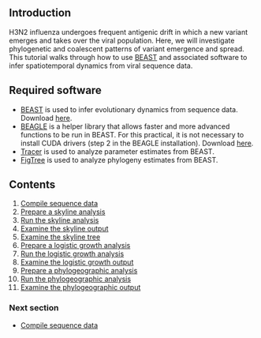 ## Introduction

H3N2 influenza undergoes frequent antigenic drift in which a new variant emerges and takes over the viral population.
Here, we will investigate phylogenetic and coalescent patterns of variant emergence and spread.
This tutorial walks through how to use [BEAST](http://beast.bio.ed.ac.uk/) and associated software to infer spatiotemporal dynamics from viral sequence data.

## Required software

* [BEAST](http://beast.bio.ed.ac.uk/) is used to infer evolutionary dynamics from sequence data. Download [here](http://tree.bio.ed.ac.uk/software/beast/).
* [BEAGLE](http://beast.bio.ed.ac.uk/BEAGLE) is a helper library that allows faster and more advanced functions to be run in BEAST. For this practical, it is not necessary to install CUDA drivers (step 2 in the BEAGLE installation). Download [here](https://github.com/beagle-dev/beagle-lib).
* [Tracer](http://tree.bio.ed.ac.uk/software/tracer/) is used to analyze parameter estimates from BEAST.
* [FigTree](http://tree.bio.ed.ac.uk/software/figtree/) is used to analyze phylogeny estimates from BEAST.

## Contents

1. [Compile sequence data](compile-sequence-data.md)
2. [Prepare a skyline analysis](prepare-a-skyline-analysis.md)
3. [Run the skyline analysis](run-the-skyline-analysis.md)
4. [Examine the skyline output](examine-the-skyline-output.md)
5. [Examine the skyline tree](examine-the-skyline-tree.md)
6. [Prepare a logistic growth analysis](prepare-a-logistic-growth-analysis.md)
7. [Run the logistic growth analysis](run-the-logistic-growth-analysis.md)
8. [Examine the logistic growth output](examine-the-logistic-growth-output.md)
9. [Prepare a phylogeographic analysis](prepare-a-phylogeographic-analysis.md)
10. [Run the phylogeographic analysis](run-the-phylogeographic-analysis.md)
11. [Examine the phylogeographic output](examine-the-phylogeographic-output.md)

### Next section

* [Compile sequence data](compile-sequence-data.md)